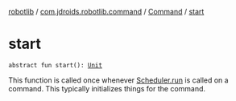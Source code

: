 [robotlib](../../index.md) / [com.jdroids.robotlib.command](../index.md) / [Command](index.md) / [start](./start.md)

# start

`abstract fun start(): `[`Unit`](https://kotlinlang.org/api/latest/jvm/stdlib/kotlin/-unit/index.html)

This function is called once whenever [Scheduler.run](../-scheduler/run.md) is called on a
command. This typically initializes things for the command.

